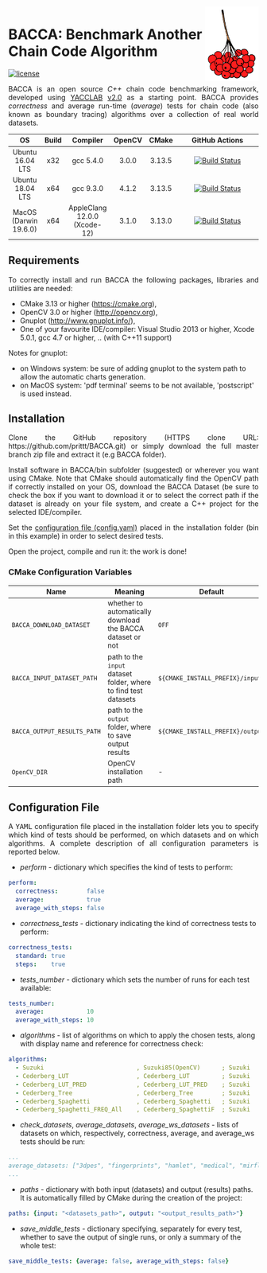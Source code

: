 <img src="doc/BACCA.png" height="150px" align="right">

# BACCA: Benchmark Another Chain Code Algorithm
<!-- [![release](https://img.shields.io/github/v/release/prittt/BACCA)](https://github.com/prittt/BACCA/releases/latest/) -->
[![license](https://img.shields.io/github/license/prittt/BACCA)](https://github.com/prittt/BACCA/blob/master/LICENSE)

<p align="justify">
BACCA is an open source <i>C++</i> chain code benchmarking framework, developed using <a href="https://github.com/prittt/YACCLAB">YACCLAB</a> <a href="https://github.com/prittt/YACCLAB/releases/tag/v2.0">v2.0</a> as a starting point. BACCA provides <i>correctness</i> and average run-time (<i>average</i>) tests for chain code (also known as boundary tracing) algorithms over a collection of real world datasets.
</p>



<table>
<thead>
<tr>
    <th>OS</th>
    <th>Build</th>
    <th>Compiler</th>
    <th>OpenCV</th>
    <th>CMake</th>
    <!--<th width="200px">Travis CI</th>-->
    <th width="200px">GitHub Actions</th>
</tr>
<thead>
<tbody>
<tr>
    <td align="center">Ubuntu<br/>16.04 LTS</td>
    <td align="center">x32</td>
    <td align="center">gcc 5.4.0</td>
    <td align="center">3.0.0</td>
    <td align="center">3.13.5</td>
    <td align="center"><a href="https://github.com/prittt/BACCA/actions"><img src="https://github.com/prittt/BACCA/workflows/linux32/badge.svg?branch=master" alt="Build Status"/></a></td>
</tr>
<tr>
    <td align="center">Ubuntu<br/>18.04 LTS</td>
    <td align="center">x64</td>
    <td align="center">gcc 9.3.0</td>
    <td align="center">4.1.2</td>
    <td align="center">3.13.5</td><td align="center"><a href="https://github.com/prittt/BACCA/actions"><img src="https://github.com/prittt/BACCA/workflows/linux64/badge.svg?branch=master" alt="Build Status"/></a></td>
</tr>
<tr>
    <td align="center">MacOS<br/>(Darwin 19.6.0)</td>
    <td align="center">x64</td>
    <td align="center">AppleClang 12.0.0<br/>(Xcode-12)</td>
    <td align="center">3.1.0</td>
    <td align="center">3.13.0</td>
    <td align="center"><a href="https://github.com/prittt/BACCA/actions"><img src="https://github.com/prittt/BACCA/workflows/macos/badge.svg?branch=master" alt="Build Status"/></a></td>
</tr>
</tbody>
</table>


## Requirements

<p align="justify">To correctly install and run BACCA the following packages, libraries and utilities are needed:</p>

- CMake 3.13 or higher (https://cmake.org),
- OpenCV 3.0 or higher (http://opencv.org),
- Gnuplot (http://www.gnuplot.info/),
- One of your favourite IDE/compiler: Visual Studio 2013 or higher, Xcode 5.0.1, gcc 4.7 or higher, .. (with C++11 support)

Notes for gnuplot:
- on Windows system: be sure of adding gnuplot to the system path to allow the automatic charts generation.
- on MacOS system: 'pdf terminal' seems to be not available, 'postscript' is used instead.

<a name="inst"></a>
## Installation

<p align="justify">Clone the GitHub repository (HTTPS clone URL: https://github.com/prittt/BACCA.git) or simply download the full master branch zip file and extract it (e.g BACCA folder).</p>
<p align="justify">Install software in BACCA/bin subfolder (suggested) or wherever you want using CMake. Note that CMake should automatically find the OpenCV path if correctly installed on your OS, download the BACCA Dataset (be sure to check the box if you want to download it or to select the correct path if the dataset is already on your file system, and create a C++ project for the selected IDE/compiler.</p>

<p align="justify">Set the <a href="#conf">configuration file (config.yaml)</a> placed in the installation folder (bin in this example) in order to select desired tests.</p>

<p align="justify">Open the project, compile and run it: the work is done!</p>

### CMake Configuration Variables

| Name                                 | Meaning                     | Default | 
| ------------------------------------ |-----------------------------| --------|
| `BACCA_DOWNLOAD_DATASET`           | whether to automatically download the BACCA dataset or not  | `OFF` |
| `BACCA_INPUT_DATASET_PATH`         | path to the `input` dataset folder, where to find test datasets  | `${CMAKE_INSTALL_PREFIX}/input` |
| `BACCA_OUTPUT_RESULTS_PATH`        | path to the `output` folder, where to save output results  | `${CMAKE_INSTALL_PREFIX}/output` |
| `OpenCV_DIR`                         | OpenCV installation path    |  -      |


<a name="conf"></a>
## Configuration File
<p align="justify">A <tt>YAML</tt> configuration file placed in the installation folder lets you to specify which kind of tests should be performed, on which datasets and on which algorithms. A complete description of all configuration parameters is reported below.</p>

- <i>perform</i> - dictionary which specifies the kind of tests to perform:
```yaml
perform:
  correctness:        false
  average:            true
  average_with_steps: false
```

- <i>correctness_tests</i> - dictionary indicating the kind of correctness tests to perform:
```yaml
correctness_tests:
  standard: true
  steps:    true
```

- <i>tests_number</i> - dictionary which sets the number of runs for each test available:
```yaml
tests_number:
  average:            10
  average_with_steps: 10
```

- <i>algorithms</i> - list of algorithms on which to apply the chosen tests, along with display name and reference for correctness check:
```yaml
algorithms:
  - Suzuki                          , Suzuki85(OpenCV)      ; Suzuki
  - Cederberg_LUT                   , Cederberg_LUT         ; Suzuki
  - Cederberg_LUT_PRED              , Cederberg_LUT_PRED    ; Suzuki
  - Cederberg_Tree                  , Cederberg_Tree        ; Suzuki
  - Cederberg_Spaghetti             , Cederberg_Spaghetti   ; Suzuki
  - Cederberg_Spaghetti_FREQ_All    , Cederberg_SpaghettiF  ; Suzuki
```

- <i>check_datasets</i>, <i>average_datasets</i>, <i>average_ws_datasets</i> - lists of datasets on which, respectively, correctness, average, and average_ws tests should be run:
```yaml
...
average_datasets: ["3dpes", "fingerprints", "hamlet", "medical", "mirflickr", "tobacco800", "xdocs"]
...
```

- <i>paths</i> - dictionary with both input (datasets) and output (results) paths. It is automatically filled by CMake during the creation of the project:
```yaml
paths: {input: "<datasets_path>", output: "<output_results_path>"}
```

- <i>save_middle_tests</i> - dictionary specifying, separately for every test, whether to save the output of single runs, or only a summary of the whole test:
```yaml
save_middle_tests: {average: false, average_with_steps: false}
```
